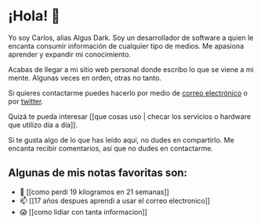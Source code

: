 # ¡Hola! 👋

Yo soy Carlos, alias Algus Dark. Soy un desarrollador de software a quien le encanta consumir información de cualquier tipo de medios. Me apasiona aprender y expandir mi conocimiento.

Acabas de llegar a mi sitio web personal donde escribo lo que se viene a mi mente. Algunas veces en orden, otras no tanto.

Si quieres contactarme puedes hacerlo por medio de [correo electrónico](mailto:me@algus.ninja) o por [twitter](https://tweet.algus.ninja).

Quizá te pueda interesar [[que cosas uso | checar los servicios o hardware que utilizo día a día]].

Si te gusta algo de lo que has leído aquí, no dudes en compartirlo. Me encanta recibir comentarios, así que no dudes en contactarme.

## Algunas de mis notas favoritas son:

- 🍐 [[como perdi 19 kilogramos en 21 semanas]]
- 📫 [[17 años despues aprendi a usar el correo electronico]]
- 😱 [[como lidiar con tanta informacion]]